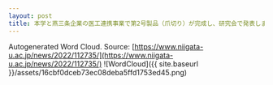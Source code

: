 ```yaml
---
layout: post
title: 本学と燕三条企業の医工連携事業で第2号製品（爪切り）が完成し、研究会で発表しました
---
```

Autogenerated Word Cloud.
Source\: [https://www.niigata-u.ac.jp/news/2022/112735/](https://www.niigata-u.ac.jp/news/2022/112735/)
![WordCloud]({{ site.baseurl }}/assets/16cbf0dceb73ec08deba5ffd1753ed45.png)